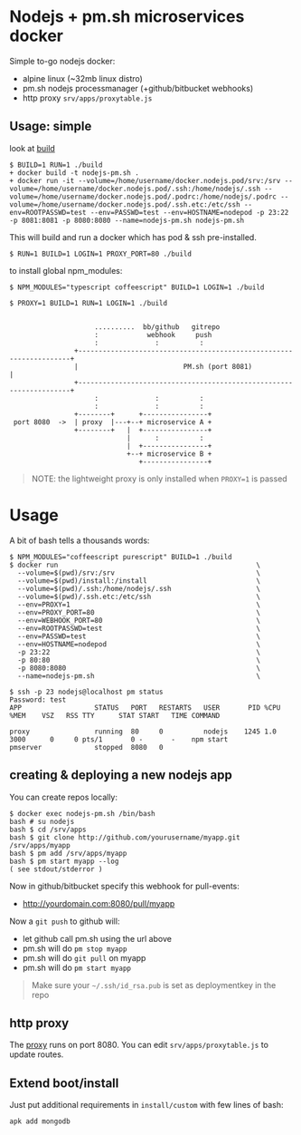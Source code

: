 # Nodejs + pm.sh microservices docker

Simple to-go nodejs docker:

* alpine linux (~32mb linux distro)
* pm.sh nodejs processmanager (+github/bitbucket webhooks)
* http proxy `srv/apps/proxytable.js`

## Usage: simple 

look at [build](build) 

    $ BUILD=1 RUN=1 ./build
    + docker build -t nodejs-pm.sh .
    + docker run -it --volume=/home/username/docker.nodejs.pod/srv:/srv --volume=/home/username/docker.nodejs.pod/.ssh:/home/nodejs/.ssh --volume=/home/username/docker.nodejs.pod/.podrc:/home/nodejs/.podrc --volume=/home/username/docker.nodejs.pod/.ssh.etc:/etc/ssh --env=ROOTPASSWD=test --env=PASSWD=test --env=HOSTNAME=nodepod -p 23:22 -p 8081:8081 -p 8080:8080 --name=nodejs-pm.sh nodejs-pm.sh

This will build and run a docker which has pod & ssh pre-installed.
    
    $ RUN=1 BUILD=1 LOGIN=1 PROXY_PORT=80 ./build 

to install global npm_modules:

    $ NPM_MODULES="typescript coffeescript" BUILD=1 LOGIN=1 ./build

    $ PROXY=1 BUILD=1 RUN=1 LOGIN=1 ./build 


                         ..........  bb/github   gitrepo       
                         :            webhook     push                  
                         :              :          :                      
                    +--------------------------------------------------------------------+
                    |                          PM.sh (port 8081)                         |       
                    +--------------------------------------------------------------------+
                         :              :          :         
                         :              :          :  
                    +--------+      +----------------+       
     port 8080  ->  | proxy  |---+--+ microservice A +     
                    +--------+   |  +----------------+       
                                 |      :          :  
                                 |  +----------------+
                                 +--+ microservice B +
                                    +----------------+

> NOTE: the lightweight proxy is only installed when `PROXY=1` is passed

# Usage 

A bit of bash tells a thousands words:

    $ NPM_MODULES="coffeescript purescript" BUILD=1 ./build
    $ docker run                                                 \
      --volume=$(pwd)/srv:/srv                                   \
      --volume=$(pwd)/install:/install                           \
      --volume=$(pwd)/.ssh:/home/nodejs/.ssh                     \
      --volume=$(pwd)/.ssh.etc:/etc/ssh                          \
      --env=PROXY=1                                              \
      --env=PROXY_PORT=80                                        \
      --env=WEBHOOK_PORT=80                                      \
      --env=ROOTPASSWD=test                                      \
      --env=PASSWD=test                                          \
      --env=HOSTNAME=nodepod                                     \
      -p 23:22                                                   \
      -p 80:80                                                   \
      -p 8080:8080                                               \
      --name=nodejs-pm.sh                                        \

    $ ssh -p 23 nodejs@localhost pm status
    Password: test
    APP                  STATUS   PORT   RESTARTS   USER       PID %CPU %MEM    VSZ   RSS TTY      STAT START   TIME COMMAND

    proxy                running  80     0          nodejs    1245 1.0  3000      0     0 pts/1       0 -       -    npm start          
    pmserver             stopped  8080   0          

## creating & deploying a new nodejs app

You can create repos locally:

    $ docker exec nodejs-pm.sh /bin/bash 
    bash # su nodejs 
    bash $ cd /srv/apps
    bash $ git clone http://github.com/yourusername/myapp.git /srv/apps/myapp
    bash $ pm add /srv/apps/myapp
    bash $ pm start myapp --log
    ( see stdout/stderror )
    
Now in github/bitbucket specify this webhook for pull-events:

* http://yourdomain.com:8080/pull/myapp

Now a `git push` to github will: 

* let github call pm.sh using the url above 
* pm.sh will do `pm stop myapp`
* pm.sh will do `git pull` on myapp 
* pm.sh will do `pm start myapp` 

> Make sure your `~/.ssh/id_rsa.pub` is set as deploymentkey in the repo

## http proxy

The [proxy](https://npmjs.org/package/http-proxy-rules) runs on port 8080.
You can edit `srv/apps/proxytable.js` to update routes.

## Extend boot/install

Just put additional requirements in `install/custom` with few lines of bash:

    apk add mongodb


